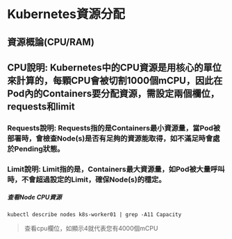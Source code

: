 # Kubernetes資源分配
## 資源概論(CPU/RAM)
## CPU說明: Kubernetes中的CPU資源是用核心的單位來計算的，每顆CPU會被切割1000個mCPU，因此在Pod內的Containers要分配資源，需設定兩個欄位，requests和limit
### Requests說明: Requests指的是Containers最小資源量，當Pod被部署時，會檢查Node(s)是否有足夠的資源能取得，如不滿足時會處於Pending狀態。
### Limit說明: Limit指的是，Containers最大資源量，如Pod被大量呼叫時，不會超過設定的Limit，確保Node(s)的穩定。
##### 查看Node CPU資源
    kubectl describe nodes k8s-worker01 | grep -A11 Capacity
> 查看cpu欄位，如顯示4就代表您有4000個mCPU
